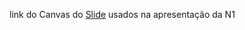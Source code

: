 <html>
  <body>
    <div>
      <p>
        link do Canvas do
        <a href="https://www.canva.com/design/DAGDO1AYqMk/caOo9sz8mz-GCZPRtiOZgg/edit?utm_content=DAGDO1AYqMk&utm_campaign=designshare&utm_medium=link2&utm_source=sharebutton">Slide</a>
        usados na apresentação da N1
      </p> 
      </div>
  </body>
</html>
